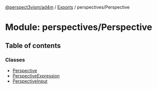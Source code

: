 [@perspect3vism/ad4m](../README.md) / [Exports](../modules.md) / perspectives/Perspective

# Module: perspectives/Perspective

## Table of contents

### Classes

- [Perspective](../classes/perspectives_Perspective.Perspective.md)
- [PerspectiveExpression](../classes/perspectives_Perspective.PerspectiveExpression.md)
- [PerspectiveInput](../classes/perspectives_Perspective.PerspectiveInput.md)
